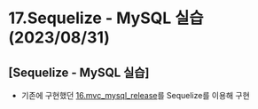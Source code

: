 # 17.Sequelize - MySQL 실습 (2023/08/31)

## [Sequelize - MySQL 실습]

- 기존에 구현했던 [16.mvc_mysql_release](../16.mvc_mysql_release/)를 Sequelize를 이용해 구현